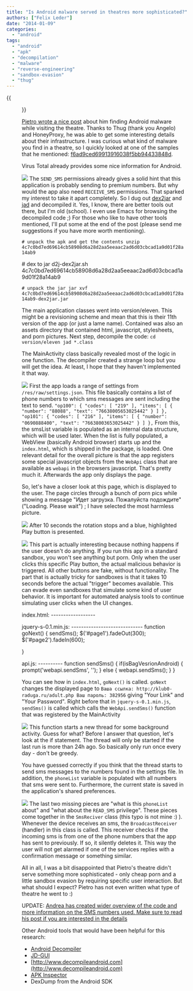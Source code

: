```yaml
---
title: "Is Android malware served in theatres more sophisticated?"
authors: ["Felix Leder"]
date: "2014-01-09"
categories: 
  - "android"
tags: 
  - "android"
  - "apk"
  - "decompilation"
  - "malware"
  - "reverse-engineering"
  - "sandbox-evasion"
  - "thug"
---
```

{{<figure src="images/banner.png" alt="Banner" width="50%">}}

[Pietro wrote a nice post](/node/1080) about him finding Android malware while visiting the theatre. Thanks to Thug (thank you Angelo) and HoneyProxy, he was able to get some interesting details about their infrastructure. I was curious what kind of malware you find in a theatre, so I quickly looked at one of the samples that he mentioned: [f6ad9ced69913916038f5bb94433848d](https://www.virustotal.com/it/file/4c7c0bd7ed69614cb58908d6a28d2aa5eeaac2ad6d03cbcad1a9d01f28a14ab9/analysis/).

Virus Total already provides some nice information for Android.

![](images/drupal_image_1082.png) The `SEND_SMS` permissions already gives a solid hint that this application is probably sending to premium numbers. But why would the app also need `RECEIVE_SMS` permissions. That sparked my interest to take it apart completely. So I dug out [dex2jar](http://code.google.com/p/dex2jar/) and [jad](http://varaneckas.com/jad/) and decompiled it. Yes, I know, there are better tools out there, but I'm old (school). I even use Emacs for browsing the decompiled code ;) For those who like to have other tools mentioned, I'll put some at the end of the post (please send me suggestions if you have more worth mentioning).

`# unpack the apk and get the contents unzip 4c7c0bd7ed69614cb58908d6a28d2aa5eeaac2ad6d03cbcad1a9d01f28a14ab9`

\# dex to jar d2j-dex2jar.sh 4c7c0bd7ed69614cb58908d6a28d2aa5eeaac2ad6d03cbcad1a9d01f28a14ab9

`# unpack the jar jar xvf 4c7c0bd7ed69614cb58908d6a28d2aa5eeaac2ad6d03cbcad1a9d01f28a14ab9-dex2jar.jar`

The main application classes went into version/eleven. This might be a revisioning scheme and mean that this is their 11th version of the app (or just a lame name). Contained was also an assets directory that contained html, javascript, stylesheets, and porn pictures. Next step, decompile the code: `cd version/eleven jad *.class`

The MainActivity class basically revealed most of the logic in one function. The decompiler created a strange loop but you will get the idea. At least, I hope that they haven't implemented it that way.

![](images/drupal_image_1083.png) First the app loads a range of settings from `/res/raw/settings.json`. This file basically contains a list of phone numbers to which sms messages are sent including the text to send. ` "op100": { "codes": [ "219" ], "items": [ { "number": "88088", "text": "76638005653025442" } ] }, "op101": { "codes": [ "216" ], "items": [ { "number": "0690888400", "text": "76638003653025442" } ] }, ` From this, the smsList variable is populated as an internal data structure, which will be used later. When the list is fully populated, a WebView (basically Android browser) starts up and the `index.html`, which is shipped in the package, is loaded. One relevant detail for the overall picture is that the app registers some special javascript objects from the `WebApi` class that are available as `webapi` in the browsers javascript. That's pretty much it. Afterwards the app only displays the page.

So, let's have a closer look at this page, which is displayed to the user. The page circles through a bunch of porn pics while showing a message "Идет загрузка. Пожалуйста подождите" ("Loading. Please wait") ; I have selected the most harmless picture.

![](images/drupal_image_1084.png) After 10 seconds the rotation stops and a blue, highlighted Play button is presented.

![](images/drupal_image_1085.png) This part is actually interesting because nothing happens if the user doesn't do anything. If you run this app in a standard sandbox, you won't see anything but porn. Only when the user clicks this specific Play button, the actual malicious behavior is triggered. All other buttons are fake, without functionality. The part that is actually tricky for sandboxes is that it takes 10 seconds before the actual "trigger" becomes available. This can evade even sandboxes that simulate some kind of user behavior. It is important for automated analysis tools to continue simulating user clicks when the UI changes.

index.html: ------------------

jquery-s-0.1.min.js: ----------------------------- function goNext() { sendSms(); $('#page1').fadeOut(300); $('#page2').fadeIn(600);

}

api.js: ---------- function sendSms() { if(isBagVesrionAndroid) { prompt('webapi.sendSms', ''); } else { webapi.sendSms(); } }

You can see how in `index.html`, `goNext()` is called. `goNext` changes the displayed page to `Ваша ссылка: http://klub0-raduga.ru/adult.php Ваш пароль: 382956` giving "Your Link" and "Your Password". Right before that in `jquery-s-0.1.min.js`, `sendSms()` is called which calls the `WebApi.sendSms()` function that was registered by the MainActivity

![](images/drupal_image_1086.png) This function starts a new thread for some background activity. Guess for what? Before I answer that question, let's look at the if statement. The thread will only be started if the last run is more than 24h ago. So basically only run once every day - don't be greedy.

You have guessed correctly if you think that the thread starts to send sms messages to the numbers found in the settings file. In addition, the `phoneList` variable is populated with all numbers that sms were sent to. Furthermore, the current state is saved in the application's shared preferences.

![](images/drupal_image_1087.png) The last two missing pieces are "what is this `phoneList` about" and "what about the `READ_SMS` privilege". These pieces come together in the `SmsReciver` class (this typo is not mine :) ). Whenever the device receives an sms, the `BroadcastReceiver` (handler) in this class is called. This receiver checks if the incoming sms is from one of the phone numbers that the app has sent to previously. If so, it silently deletes it. This way the user will not get alarmed if one of the services replies with a confirmation message or something similar.

All in all, I was a bit disappointed that Pietro's theatre didn't serve something more sophisticated - only cheap porn and a little sandbox evasion by requiring specific user interaction. But what should I expect? Pietro has not even written what type of theatre he went to :)

UPDATE: [Andrea has created wider overview of the code and more information on the SMS numbers used. Make sure to read his post if you are interested in the details](https://www.honeynet.org/node/1104)

Other Android tools that would have been helpful for this research:

- [Android Decompiler](http://www.android-decompiler.com)
- [JD-GUI](http://jd.benow.ca/)
- [http://www.decompileandroid.com](http://www.decompileandroid.com)
- [APK Inspector](https://www.honeynet.org/project/APKinspector)
- DexDump from the Android SDK
